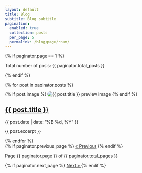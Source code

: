 ```yaml
---
layout: default
title: Blog
subtitle: Blog subtitle
pagination:
  enabled: true
  collection: posts
  per_page: 5
  permalink: /blog/page/:num/
---
```


{% if paginator.page == 1 %}
  <p>Total number of posts: {{ paginator.total_posts }}</p>
{% endif %}

<!-- There are {{ paginator.posts.size }} posts on this page. -->

{% for post in paginator.posts %}
  <div class="card-blog-preview">
      {% if post.image %}
      <img src="{{ post.image }}" alt="{{ post.title }} preview image" style="max-width: 100%; height: auto; border-radius: 8px;" />
      {% endif %}
      <h2><a href="{{ post.url }}">{{ post.title }}</a></h2>
      <p class="post-meta">{{ post.date | date: "%B %d, %Y" }}</p>
      <p>{{ post.excerpt }}</p>
  </div>
{% endfor %}

<div class="spacer-pagination-bottom"></div>


<div class="pagination">
  {% if paginator.previous_page %}
    <a class="pagination-item-wrapper" href="{{ paginator.previous_page_path }}">&laquo; Previous</a>
  {% endif %}
  <p class="pagination-item-wrapper">
  Page {{ paginator.page }} of {{ paginator.total_pages }}
  </p>

  {% if paginator.next_page %}
    <a class="pagination-item-wrapper" href="{{ paginator.next_page_path }}">
    Next &raquo;
    </a>
  {% endif %}
</div>
